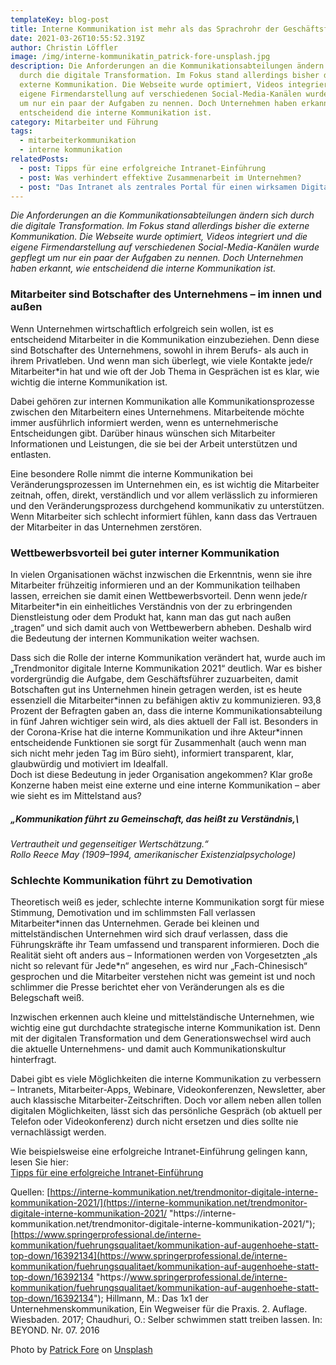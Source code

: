 ```yaml
---
templateKey: blog-post
title: Interne Kommunikation ist mehr als das Sprachrohr der Geschäftsführung
date: 2021-03-26T10:55:52.319Z
author: Christin Löffler
image: /img/interne-kommunikatin_patrick-fore-unsplash.jpg
description: Die Anforderungen an die Kommunikationsabteilungen ändern sich
  durch die digitale Transformation. Im Fokus stand allerdings bisher die
  externe Kommunikation. Die Webseite wurde optimiert, Videos integriert und die
  eigene Firmendarstellung auf verschiedenen Social-Media-Kanälen wurde gepflegt
  um nur ein paar der Aufgaben zu nennen. Doch Unternehmen haben erkannt, wie
  entscheidend die interne Kommunikation ist.
category: Mitarbeiter und Führung
tags:
  - mitarbeiterkommunikation
  - interne kommunikation
relatedPosts:
  - post: Tipps für eine erfolgreiche Intranet-Einführung
  - post: Was verhindert effektive Zusammenarbeit im Unternehmen?
  - post: "Das Intranet als zentrales Portal für einen wirksamen Digital Workplace "
---
```

*Die Anforderungen an die Kommunikationsabteilungen ändern sich durch die digitale Transformation. Im Fokus stand allerdings bisher die externe Kommunikation. Die Webseite wurde optimiert, Videos integriert und die eigene Firmendarstellung auf verschiedenen Social-Media-Kanälen wurde gepflegt um nur ein paar der Aufgaben zu nennen. Doch Unternehmen haben erkannt, wie entscheidend die interne Kommunikation ist.*

### Mitarbeiter sind Botschafter des Unternehmens – im innen und außen

Wenn Unternehmen wirtschaftlich erfolgreich sein wollen, ist es entscheidend Mitarbeiter in die Kommunikation einzubeziehen. Denn diese sind Botschafter des Unternehmens, sowohl in ihrem Berufs- als auch in ihrem Privatleben. Und wenn man sich überlegt, wie viele Kontakte jede/r Mitarbeiter*in hat und wie oft der Job Thema in Gesprächen ist es klar, wie wichtig die interne Kommunikation ist.

Dabei gehören zur internen Kommunikation alle Kommunikationsprozesse zwischen den Mitarbeitern eines Unternehmens. Mitarbeitende möchte immer ausführlich informiert werden, wenn es unternehmerische Entscheidungen gibt. Darüber hinaus wünschen sich Mitarbeiter Informationen und Leistungen, die sie bei der Arbeit unterstützen und entlasten.

Eine besondere Rolle nimmt die interne Kommunikation bei Veränderungsprozessen im Unternehmen ein, es ist wichtig die Mitarbeiter zeitnah, offen, direkt, verständlich und vor allem verlässlich zu informieren und den Veränderungsprozess durchgehend kommunikativ zu unterstützen. Wenn Mitarbeiter sich schlecht informiert fühlen, kann dass das Vertrauen der Mitarbeiter in das Unternehmen zerstören.

### Wettbewerbsvorteil bei guter interner Kommunikation

In vielen Organisationen wächst inzwischen die Erkenntnis, wenn sie ihre Mitarbeiter frühzeitig informieren und an der Kommunikation teilhaben lassen, erreichen sie damit einen Wettbewerbsvorteil. Denn wenn jede/r Mitarbeiter*in ein einheitliches Verständnis von der zu erbringenden Dienstleistung oder dem Produkt hat, kann man das gut nach außen „tragen“ und sich damit auch von Wettbewerbern abheben. Deshalb wird die Bedeutung der internen Kommunikation weiter wachsen.

Dass sich die Rolle der interne Kommunikation verändert hat, wurde auch im „Trendmonitor digitale Interne Kommunikation 2021“ deutlich. War es bisher vordergründig die Aufgabe, dem Geschäftsführer zuzuarbeiten, damit Botschaften gut ins Unternehmen hinein getragen werden, ist es heute essenziell die Mitarbeiter\*innen zu befähigen aktiv zu kommunizieren. 93,8 Prozent der Befragten gaben an, dass die interne Kommunikationsabteilung in fünf Jahren wichtiger sein wird, als dies aktuell der Fall ist. Besonders in der Corona-Krise hat die interne Kommunikation und ihre Akteur\*innen entscheidende Funktionen sie sorgt für Zusammenhalt (auch wenn man sich nicht mehr jeden Tag im Büro sieht), informiert transparent, klar, glaubwürdig und motiviert im Idealfall.\
Doch ist diese Bedeutung in jeder Organisation angekommen? Klar große Konzerne haben meist eine externe und eine interne Kommunikation – aber wie sieht es im Mittelstand aus?



##### *„Kommunikation führt zu Gemeinschaft, das heißt zu Verständnis,*\
*Vertrautheit und gegenseitiger Wertschätzung.“*\
*Rollo Reece May (1909–1994, amerikanischer Existenzialpsychologe)*

### Schlechte Kommunikation führt zu Demotivation

Theoretisch weiß es jeder, schlechte interne Kommunikation sorgt für miese Stimmung, Demotivation und im schlimmsten Fall verlassen Mitarbeiter\*innen das Unternehmen. Gerade bei kleinen und mittelständischen Unternehmen wird sich drauf verlassen, dass die Führungskräfte ihr Team umfassend und transparent informieren. Doch die Realität sieht oft anders aus – Informationen werden von Vorgesetzten „als nicht so relevant für Jede\*n“ angesehen, es wird nur „Fach-Chinesisch“ gesprochen und die Mitarbeiter verstehen nicht was gemeint ist und noch schlimmer die Presse berichtet eher von Veränderungen als es die Belegschaft weiß.

Inzwischen erkennen auch kleine und mittelständische Unternehmen, wie wichtig eine gut durchdachte strategische interne Kommunikation ist. Denn mit der digitalen Transformation und dem Generationswechsel wird auch die aktuelle Unternehmens- und damit auch Kommunikationskultur hinterfragt.

Dabei gibt es viele Möglichkeiten die interne Kommunikation zu verbessern – Intranets, Mitarbeiter-Apps, Webinare, Videokonferenzen, Newsletter, aber auch klassische Mitarbeiter-Zeitschriften. Doch vor allem neben allen tollen digitalen Möglichkeiten, lässt sich das persönliche Gespräch (ob aktuell per Telefon oder Videokonferenz) durch nicht ersetzen und dies sollte nie vernachlässigt werden.

Wie beispielsweise eine erfolgreiche Intranet-Einführung gelingen kann, lesen Sie hier: \
[Tipps für eine erfolgreiche Intranet-Einführung](https://www.realexperts.de/blog/2019-03-28-tipps-fuer-eine-erfolgreiche-intranet-einfuehrung "https\://www.realexperts.de/blog/2019-03-28-tipps-fuer-eine-erfolgreiche-intranet-einfuehrung")



Quellen: [https://interne-kommunikation.net/trendmonitor-digitale-interne-kommunikation-2021/](https://interne-kommunikation.net/trendmonitor-digitale-interne-kommunikation-2021/ "https\://interne-kommunikation.net/trendmonitor-digitale-interne-kommunikation-2021/"); [https://www.springerprofessional.de/interne-kommunikation/fuehrungsqualitaet/kommunikation-auf-augenhoehe-statt-top-down/16392134](https://www.springerprofessional.de/interne-kommunikation/fuehrungsqualitaet/kommunikation-auf-augenhoehe-statt-top-down/16392134 "https\://www.springerprofessional.de/interne-kommunikation/fuehrungsqualitaet/kommunikation-auf-augenhoehe-statt-top-down/16392134"); Hillmann, M.: Das 1x1 der Unternehmenskommunikation, Ein Wegweiser für die Praxis. 2. Auflage. Wiesbaden. 2017; Chaudhuri, O.: Selber schwimmen statt treiben lassen. In: BEYOND. Nr. 07. 2016

Photo by [Patrick Fore](https://unsplash.com/@patrickian4?utm_source=unsplash&utm_medium=referral&utm_content=creditCopyText) on [Unsplash](https://unsplash.com/s/photos/megaphone?utm_source=unsplash&utm_medium=referral&utm_content=creditCopyText)